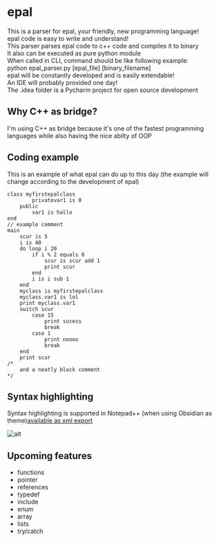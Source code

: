 # epal

This is a parser for epal, your friendly, new programming language!  
epal code is easy to write and understand!  
This parser parses epal code to c++ code and compiles it to binary  
It also can be executed as pure python module  
When called in CLI, command should be like following example:  
python epal_parser.py [epal_file] [binary_filename]  
epal will be constantly developed and is easily extendable!  
An IDE will probably provided one day!  
The .idea folder is a Pycharm project for open source development

## Why C++ as bridge?
 
I'm using C++ as bridge because it's one of the fastest 
programming languages while also having the nice abilty of OOP

## Coding example

This is an example of what epal can do up to this day (the example will change according 
to the development of epal)
```
class myfirstepalclass
        privatevar1 is 0
    public
        var1 is hallo
end 
// example comment
main 
    scur is 5
    i is 40
    do loop i 20
        if i % 2 equals 0
            scur is scur add 1
            print scur 
        end
        i is i sub 1
    end
    myclass is myfirstepalclass
    myclass.var1 is lol
    print myclass.var1
    switch scur
        case 15
            print sucess
            break
        case 1
            print noooo
            break
    end
    print scur
/* 
    and a neatly block comment
*/
```
## Syntax highlighting

Syntax highlighting is supported in Notepad++ (when using Obsidian as theme)[available as xml export](https://github.com/liquidiert/epal/blob/master/epal_syntax.xml)

![alt](https://github.com/liquidiert/epal/blob/master/.gitignore/syntax_highlighting.png "syntax highlighting")

## Upcoming features

- functions
- pointer
- references 
- typedef
- include
- enum 
- array
- lists
- try/catch
